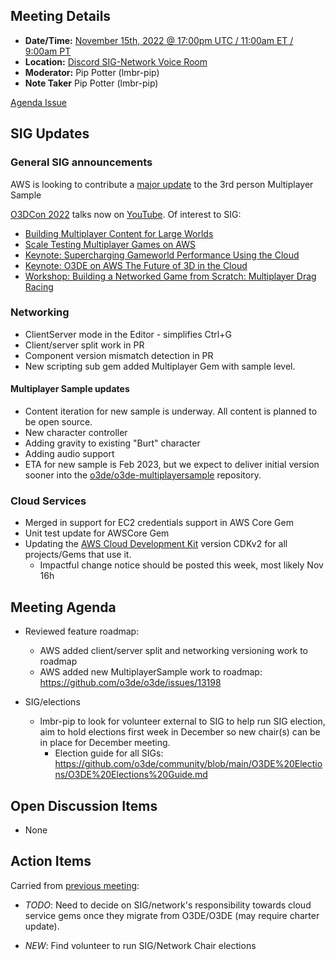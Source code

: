 ## Meeting Details

- **Date/Time:** [November 15th, 2022 @ 17:00pm UTC / 11:00am ET / 9:00am PT](https://lists.o3de.org/g/o3de-calendar/viewevent?repeatid=39350&eventid=1557573&calstart=2022-11-15)
- **Location:** [Discord SIG-Network Voice Room](https://discord.gg/62nq7HP5mP)
- **Moderator:** Pip Potter (lmbr-pip)
- **Note Taker** Pip Potter (lmbr-pip)

[Agenda Issue](https://github.com/o3de/sig-network/issues/79)

## SIG Updates

### General SIG announcements
AWS is looking to contribute a [major update](https://github.com/o3de/o3de/issues/13198) to the 3rd person Multiplayer Sample

[O3DCon 2022](https://events.linuxfoundation.org/o3dcon/) talks now on [YouTube](https://www.youtube.com/playlist?list=PLCQwFpnHSZQgzCpMmbxruFkWr3d73ZfEJ). Of interest to SIG:
* [Building Multiplayer Content for Large Worlds](https://www.youtube.com/watch?v=mY8SgHPDVHA&list=PLCQwFpnHSZQgzCpMmbxruFkWr3d73ZfEJ&index=7)
* [Scale Testing Multiplayer Games on AWS](https://www.youtube.com/watch?v=QayMbJxOzJ0&list=PLCQwFpnHSZQgzCpMmbxruFkWr3d73ZfEJ&index=17)
* [Keynote: Supercharging Gameworld Performance Using the Cloud](https://www.youtube.com/watch?v=DH1ZP8pjmOc&list=PLCQwFpnHSZQgzCpMmbxruFkWr3d73ZfEJ&index=20)
* [Keynote: O3DE on AWS The Future of 3D in the Cloud ](https://www.youtube.com/watch?v=jg_BJVNc5Xc&list=PLCQwFpnHSZQgzCpMmbxruFkWr3d73ZfEJ&index=26)
* [Workshop: Building a Networked Game from Scratch: Multiplayer Drag Racing](https://www.youtube.com/watch?v=4f4olmUo44k&list=PLCQwFpnHSZQgzCpMmbxruFkWr3d73ZfEJ&index=29)

### Networking
* ClientServer mode in the Editor - simplifies Ctrl+G 
* Client/server split work in PR
* Component version mismatch detection in PR
* New scripting sub gem added Multiplayer Gem with sample level.

#### Multiplayer Sample updates
* Content iteration for new sample is underway. All content is planned to be open source.
* New character controller
* Adding gravity to existing "Burt" character
* Adding audio support
* ETA for new sample is Feb 2023, but we expect to deliver initial version sooner into the [o3de/o3de-multiplayersample](https://github.com/o3de/o3de-multiplayersample) repository.

### Cloud Services
* Merged in support for EC2 credentials support in AWS Core Gem
* Unit test update for AWSCore Gem
* Updating the [AWS Cloud Development Kit](https://aws.amazon.com/cdk/) version CDKv2 for all projects/Gems that use it. 
    * Impactful change notice should be posted this week, most likely Nov 16h 

## Meeting Agenda
* Reviewed feature roadmap:
  * AWS added client/server split and networking versioning work to roadmap
  * AWS added new MultiplayerSample work to roadmap: https://github.com/o3de/o3de/issues/13198

* SIG/elections
   * lmbr-pip to look for volunteer external to SIG to help run SIG election, aim to hold elections first week in December so new chair(s) can be in place for December meeting.
      * Election guide for all SIGs: https://github.com/o3de/community/blob/main/O3DE%20Elections/O3DE%20Elections%20Guide.md
   
## Open Discussion Items
* None

## Action Items
Carried from [previous meeting](https://github.com/o3de/sig-network/blob/main/meetings/notes/sig-meeting-20220719.md):
* _TODO_: Need to decide on SIG/network's responsibility towards cloud service gems once they migrate from O3DE/O3DE (may require charter update).

* _NEW_: Find volunteer to run SIG/Network Chair elections